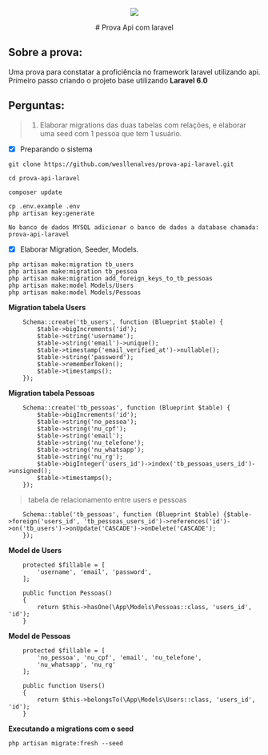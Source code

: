 <p align="center"><img src="https://laravel.com/assets/img/components/logo-laravel.svg"></p>
<p align="center"># Prova Api com laravel</p>

## Sobre a prova:

Uma prova para constatar a proficiência no framework laravel utilizando api.
Primeiro passo criando o projeto base utilizando **Laravel 6.0** 

## Perguntas:

> 1. Elaborar migrations das duas tabelas com relações, e elaborar uma seed com 1 pessoa que tem 1 usuário.

   - [x] Preparando o sistema
```
git clone https://github.com/wesllenalves/prova-api-laravel.git
```
```
cd prova-api-laravel
```
```
composer update
```
```
cp .env.example .env
php artisan key:generate
```
```
No banco de dados MYSQL adicionar o banco de dados a database chamada: prova-api-laravel
```


- [x] Elaborar Migration, Seeder, Models.

```
php artisan make:migration tb_users
php artisan make:migration tb_pessoa
php artisan make:migration add_foreign_keys_to_tb_pessoas
php artisan make:model Models/Users
php artisan make:model Models/Pessoas
```
__Migration tabela Users__

```
    Schema::create('tb_users', function (Blueprint $table) {
        $table->bigIncrements('id');
        $table->string('username');
        $table->string('email')->unique();
        $table->timestamp('email_verified_at')->nullable();
        $table->string('password');
        $table->rememberToken();
        $table->timestamps();
    });
```
__Migration tabela Pessoas__

```
    Schema::create('tb_pessoas', function (Blueprint $table) {
        $table->bigIncrements('id');
        $table->string('no_pessoa');
        $table->string('nu_cpf');
        $table->string('email');
        $table->string('nu_telefone');
        $table->string('nu_whatsapp');
        $table->string('nu_rg');
        $table->bigInteger('users_id')->index('tb_pessoas_users_id')->unsigned();
        $table->timestamps();
    });
```
> tabela de relacionamento entre users e pessoas
```
    Schema::table('tb_pessoas', function (Blueprint $table) {$table->foreign('users_id', 'tb_pessoas_users_id')->references('id')->on('tb_users')->onUpdate('CASCADE')->onDelete('CASCADE');
    });
```
__Model de Users__

```
    protected $fillable = [
        'username', 'email', 'password',
    ];

    public function Pessoas()
    {
        return $this->hasOne(\App\Models\Pessoas::class, 'users_id', 'id');
    }
```

__Model de Pessoas__

```
    protected $fillable = [
        'no_pessoa', 'nu_cpf', 'email', 'nu_telefone', 
        'nu_whatsapp', 'nu_rg'
    ];

    public function Users()
    {
        return $this->belongsTo(\App\Models\Users::class, 'users_id', 'id');
    }
```
__Executando a migrations com o seed__

```
php artisan migrate:fresh --seed
```
